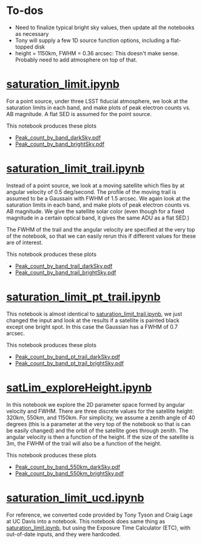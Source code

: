# To-dos #
* Need to finalize typical bright sky values, then update all the notebooks as necessary
* Tony will supply a few 1D source function options, including a flat-topped disk
* height = 1150km, FWHM = 0.36 arcsec: This doesn't make sense. Probably need to add atmosphere on top of that.

# [saturation_limit.ipynb](saturation_limit.ipynb) #
For a point source, under three LSST fiducial atmosphere, we look at the saturation limits in each band, and make plots of peak electron counts vs. AB magnitude. A flat SED is assumed for the point source.

This notebook produces these plots
* [Peak_count_by_band_darkSky.pdf](./plots/Peak_count_by_band_darkSky.pdf)
* [Peak_count_by_band_brightSky.pdf](./plots/Peak_count_by_band_brightSky.pdf)

# [saturation_limit_trail.ipynb](saturation_limit_trail.ipynb) #
Instead of a point source, we look at a moving satellite which flies by at angular velocity of 0.5 deg/second. The profile of the moving trail is assumed to be a Gaussain with FWHM of 1.5 arcsec. We again look at the saturation limits in each band, and make plots of peak electron counts vs. AB magnitude. We give the satellite solar color (even though for a fixed magnitude in a certain optical band, it gives the same ADU as a flat SED.)

The FWHM of the trail and the angular velocity are specified at the very top of the notebook, so that we can easily rerun this if different values for these are of interest.

This notebook produces these plots
* [Peak_count_by_band_trail_darkSky.pdf](./plots/Peak_count_by_band_trail_darkSky.pdf)
* [Peak_count_by_band_trail_brightSky.pdf](./plots/Peak_count_by_band_trail_brightSky.pdf)


# [saturation_limit_pt_trail.ipynb](saturation_limit_pt_trail.ipynb) #
This notebook is almost identical to [saturation_limit_trail.ipynb](saturation_limit_trail.ipynb), we just changed the input and look at the results if a satellite is painted black except one bright spot. In this case the Gaussian has a FWHM of 0.7 arcsec.

This notebook produces these plots
* [Peak_count_by_band_pt_trail_darkSky.pdf](./plots/Peak_count_by_band_pt_trail_darkSky.pdf)
* [Peak_count_by_band_pt_trail_brightSky.pdf](./plots/Peak_count_by_band_pt_trail_brightSky.pdf)

# [satLim_exploreHeight.ipynb](satLim_exploreHeight.ipynb)
In this notebook we explore the 2D parameter space formed by angular velocity and FWHM. There are three discrete values for the satellite height: 320km, 550km, and 1150km. For simplicity, we assume a zenith angle of 40 degrees (this is a parameter at the very top of the notebook so that is can be easily changed) and the orbit of the satellite goes through zenith. The angular velocity is then a function of the height. If the size of the satellite is 3m, the FWHM of the trail will also be a function of the height.

This notebook produces these plots
* [Peak_count_by_band_550km_darkSky.pdf](./plots/Peak_count_by_band_550km_darkSky.pdf)
* [Peak_count_by_band_550km_brightSky.pdf](./plots/Peak_count_by_band_550km_brightSky.pdf)

# [saturation_limit_ucd.ipynb](saturation_limit_ucd.ipynb) #
For reference, we converted code provided by Tony Tyson and Craig Lage at UC Davis into a notebook. This notebook does same thing as [saturation_limit.ipynb](saturation_limit.ipynb), but using the Exposure Time Calculator (ETC), with out-of-date inputs, and they were hardcoded.
